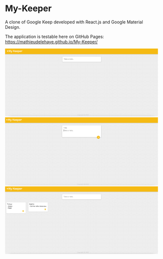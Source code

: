 # My-Keeper
A clone of Google Keep developed with React.js and Google Material Design.

The application is testable here on GitHub Pages: https://mathieudelehaye.github.io/My-Keeper/

<img src="Screenshot-01.png" alt="My-Keeper-screenshot" width="1000" />
<img src="Screenshot-02.png" alt="My-Keeper-screenshot" width="1000" />
<img src="Screenshot-03.png" alt="My-Keeper-screenshot" width="1000" />
